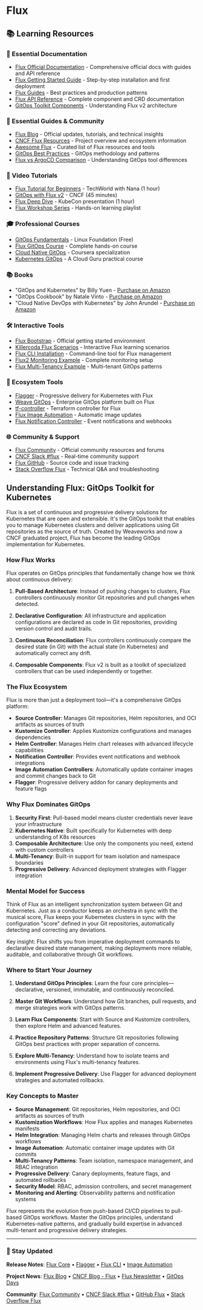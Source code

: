 # Flux

## 📚 Learning Resources

### 📖 Essential Documentation
- [Flux Official Documentation](https://fluxcd.io/docs/) - Comprehensive official docs with guides and API reference
- [Flux Getting Started Guide](https://fluxcd.io/docs/get-started/) - Step-by-step installation and first deployment
- [Flux Guides](https://fluxcd.io/docs/guides/) - Best practices and production patterns
- [Flux API Reference](https://fluxcd.io/docs/components/) - Complete component and CRD documentation
- [GitOps Toolkit Components](https://fluxcd.io/docs/components/) - Understanding Flux v2 architecture

### 📝 Essential Guides & Community
- [Flux Blog](https://fluxcd.io/blog/) - Official updates, tutorials, and technical insights
- [CNCF Flux Resources](https://www.cncf.io/projects/flux/) - Project overview and ecosystem information
- [Awesome Flux](https://github.com/fluxcd/awesome-flux) - Curated list of Flux resources and tools
- [GitOps Best Practices](https://www.weave.works/technologies/gitops/) - GitOps methodology and patterns
- [Flux vs ArgoCD Comparison](https://blog.container-solutions.com/flux-vs-argo-cd) - Understanding GitOps tool differences

### 🎥 Video Tutorials
- [Flux Tutorial for Beginners](https://www.youtube.com/watch?v=R6OeIgb7lUI) - TechWorld with Nana (1 hour)
- [GitOps with Flux v2](https://www.youtube.com/watch?v=nGLpUCQh7RE) - CNCF (45 minutes)
- [Flux Deep Dive](https://www.youtube.com/watch?v=7E_DeaFLXBA) - KubeCon presentation (1 hour)
- [Flux Workshop Series](https://www.youtube.com/playlist?list=PLbx4FZ4kOKntmgJqaTdIbhHyPkxp0K2K1) - Hands-on learning playlist

### 🎓 Professional Courses
- [GitOps Fundamentals](https://training.linuxfoundation.org/training/gitops-fundamentals-lfs169/) - Linux Foundation (Free)
- [Flux GitOps Course](https://www.udemy.com/course/gitops-with-flux/) - Complete hands-on course
- [Cloud Native GitOps](https://www.coursera.org/learn/gitops-cloud-native-ci-cd) - Coursera specialization
- [Kubernetes GitOps](https://acloudguru.com/course/kubernetes-gitops-with-flux) - A Cloud Guru practical course

### 📚 Books
- "GitOps and Kubernetes" by Billy Yuen - [Purchase on Amazon](https://www.amazon.com/GitOps-Kubernetes-Continuous-Deployment-Argo/dp/1617297275)
- "GitOps Cookbook" by Natale Vinto - [Purchase on Amazon](https://www.amazon.com/GitOps-Cookbook-Kubernetes-Automation-Practices/dp/1492097465)
- "Cloud Native DevOps with Kubernetes" by John Arundel - [Purchase on Amazon](https://www.amazon.com/Cloud-Native-DevOps-Kubernetes-Applications/dp/1492040762)

### 🛠️ Interactive Tools
- [Flux Bootstrap](https://fluxcd.io/docs/get-started/) - Official getting started environment
- [Killercoda Flux Scenarios](https://killercoda.com/flux) - Interactive Flux learning scenarios
- [Flux CLI Installation](https://fluxcd.io/docs/installation/) - Command-line tool for Flux management
- [Flux2 Monitoring Example](https://github.com/fluxcd/flux2-monitoring-example) - Complete monitoring setup
- [Flux Multi-Tenancy Example](https://github.com/fluxcd/flux2-multi-tenancy) - Multi-tenant GitOps patterns

### 🚀 Ecosystem Tools
- [Flagger](https://flagger.app/) - Progressive delivery for Kubernetes with Flux
- [Weave GitOps](https://www.weave.works/product/gitops/) - Enterprise GitOps platform built on Flux
- [tf-controller](https://github.com/weaveworks/tf-controller) - Terraform controller for Flux
- [Flux Image Automation](https://fluxcd.io/docs/guides/image-automation/) - Automatic image updates
- [Flux Notification Controller](https://fluxcd.io/docs/components/notification/) - Event notifications and webhooks

### 🌐 Community & Support
- [Flux Community](https://fluxcd.io/community/) - Official community resources and forums
- [CNCF Slack #flux](https://slack.cncf.io/) - Real-time community support
- [Flux GitHub](https://github.com/fluxcd/flux2) - Source code and issue tracking
- [Stack Overflow Flux](https://stackoverflow.com/questions/tagged/flux) - Technical Q&A and troubleshooting

## Understanding Flux: GitOps Toolkit for Kubernetes

Flux is a set of continuous and progressive delivery solutions for Kubernetes that are open and extensible. It's the GitOps toolkit that enables you to manage Kubernetes clusters and deliver applications using Git repositories as the source of truth. Created by Weaveworks and now a CNCF graduated project, Flux has become the leading GitOps implementation for Kubernetes.

### How Flux Works

Flux operates on GitOps principles that fundamentally change how we think about continuous delivery:

1. **Pull-Based Architecture**: Instead of pushing changes to clusters, Flux controllers continuously monitor Git repositories and pull changes when detected.

2. **Declarative Configuration**: All infrastructure and application configurations are declared as code in Git repositories, providing version control and audit trails.

3. **Continuous Reconciliation**: Flux controllers continuously compare the desired state (in Git) with the actual state (in Kubernetes) and automatically correct any drift.

4. **Composable Components**: Flux v2 is built as a toolkit of specialized controllers that can be used independently or together.

### The Flux Ecosystem

Flux is more than just a deployment tool—it's a comprehensive GitOps platform:

- **Source Controller**: Manages Git repositories, Helm repositories, and OCI artifacts as sources of truth
- **Kustomize Controller**: Applies Kustomize configurations and manages dependencies
- **Helm Controller**: Manages Helm chart releases with advanced lifecycle capabilities
- **Notification Controller**: Provides event notifications and webhook integrations
- **Image Automation Controllers**: Automatically update container images and commit changes back to Git
- **Flagger**: Progressive delivery addon for canary deployments and feature flags

### Why Flux Dominates GitOps

1. **Security First**: Pull-based model means cluster credentials never leave your infrastructure
2. **Kubernetes Native**: Built specifically for Kubernetes with deep understanding of K8s resources
3. **Composable Architecture**: Use only the components you need, extend with custom controllers
4. **Multi-Tenancy**: Built-in support for team isolation and namespace boundaries
5. **Progressive Delivery**: Advanced deployment strategies with Flagger integration

### Mental Model for Success

Think of Flux as an intelligent synchronization system between Git and Kubernetes. Just as a conductor keeps an orchestra in sync with the musical score, Flux keeps your Kubernetes clusters in sync with the configuration "score" defined in your Git repositories, automatically detecting and correcting any deviations.

Key insight: Flux shifts you from imperative deployment commands to declarative desired state management, making deployments more reliable, auditable, and collaborative through Git workflows.

### Where to Start Your Journey

1. **Understand GitOps Principles**: Learn the four core principles—declarative, versioned, immutable, and continuously reconciled.

2. **Master Git Workflows**: Understand how Git branches, pull requests, and merge strategies work with GitOps patterns.

3. **Learn Flux Components**: Start with Source and Kustomize controllers, then explore Helm and advanced features.

4. **Practice Repository Patterns**: Structure Git repositories following GitOps best practices with proper separation of concerns.

5. **Explore Multi-Tenancy**: Understand how to isolate teams and environments using Flux's multi-tenancy features.

6. **Implement Progressive Delivery**: Use Flagger for advanced deployment strategies and automated rollbacks.

### Key Concepts to Master

- **Source Management**: Git repositories, Helm repositories, and OCI artifacts as sources of truth
- **Kustomization Workflows**: How Flux applies and manages Kubernetes manifests
- **Helm Integration**: Managing Helm charts and releases through GitOps workflows
- **Image Automation**: Automatic container image updates with Git commits
- **Multi-Tenancy Patterns**: Team isolation, namespace management, and RBAC integration
- **Progressive Delivery**: Canary deployments, feature flags, and automated rollbacks
- **Security Model**: RBAC, admission controllers, and secret management
- **Monitoring and Alerting**: Observability patterns and notification systems

Flux represents the evolution from push-based CI/CD pipelines to pull-based GitOps workflows. Master the GitOps principles, understand Kubernetes-native patterns, and gradually build expertise in advanced multi-tenant and progressive delivery strategies.

---

### 📡 Stay Updated

**Release Notes**: [Flux Core](https://github.com/fluxcd/flux2/releases) • [Flagger](https://github.com/fluxcd/flagger/releases) • [Flux CLI](https://github.com/fluxcd/flux2/releases) • [Image Automation](https://github.com/fluxcd/image-automation-controller/releases)

**Project News**: [Flux Blog](https://fluxcd.io/blog/) • [CNCF Blog - Flux](https://www.cncf.io/blog/?_sft_projects=flux) • [Flux Newsletter](https://lists.cncf.io/g/cncf-flux-announce) • [GitOps Days](https://www.gitopsdays.com/)

**Community**: [Flux Community](https://fluxcd.io/community/) • [CNCF Slack #flux](https://slack.cncf.io/) • [GitHub Flux](https://github.com/fluxcd/flux2) • [Stack Overflow Flux](https://stackoverflow.com/questions/tagged/flux)